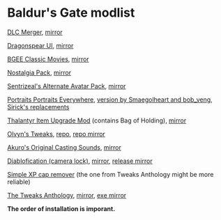 # Baldur's Gate modlist

[DLC Merger](https://www.nexusmods.com/baldursgate/mods/28), [mirror](https://drive.google.com/file/d/19GjQjCvqV6DQav2Lj-lHAMpwVI__di__/view?usp=sharing)  

[Dragonspear UI](https://www.nexusmods.com/baldursgate/mods/27), [mirror](https://drive.google.com/file/d/1P8Gy4SRFxhL-PybfBj-4WdScZdAXnqv5/view?usp=sharing)  

[BGEE Classic Movies](https://www.nexusmods.com/baldursgate/mods/24), [mirror](https://drive.google.com/file/d/17n3VVXFmnSxUd7beYWain4Bpw6sNMDQE/view?usp=sharing)   

[Nostalgia Pack](https://www.nexusmods.com/baldursgate/mods/26), [mirror](https://drive.google.com/file/d/1o3viOf_VgCOIvcXRSUZaMJGkkA0ZnTJA/view?usp=sharing)    

[Sentrizeal's Alternate Avatar Pack](https://www.nexusmods.com/baldursgate/mods/30), [mirror](https://drive.google.com/file/d/19zO0cWw44Q9hszuY4Ts_FU20VmeVapLL/view?usp=sharing)  

[Portraits Portraits Everywhere](https://www.nexusmods.com/baldursgate/mods/31), [version by Smaegolheart and bob_veng](https://drive.google.com/file/d/11d6Cbv4QVc1B7eGX7y_V0qLKfYHUIyR2/view?usp=sharing), [Sirick's replacements](https://drive.google.com/file/d/12d88-RVfPH9wO4aE4zx-XF09W97fWq1b/view?usp=sharing)  

[Thalantyr Item Upgrade Mod](https://www.nexusmods.com/baldursgate/mods/34) (contains Bag of Holding), [mirror](https://drive.google.com/file/d/11NEaQ-JJ1zTXbZYOxLtWtHE98tpy2yi8/view?usp=sharing)  

[Olvyn's Tweaks](https://www.nexusmods.com/baldursgate/mods/33), [repo](https://github.com/OlvynChuru/Olvyn-Tweaks), [repo mirror](https://github.com/the-overdriven/BG-IwD-Olvyn-Tweaks)  

[Akuro's Original Casting Sounds](https://www.nexusmods.com/baldursgate/mods/29), [mirror](https://drive.google.com/file/d/1IVEnYo4vcukGHO2X42vT1mf4LmaAu7Zk/view?usp=sharing)  

[Diablofication (camera lock)](https://github.com/m-architek/Diablofication), [mirror](https://github.com/the-overdriven/BG-Diablofication), [release mirror](https://drive.google.com/file/d/1zz9YV8nnbo2U8KdanGpzVM8OAUjm_2Hs/view?usp=sharing)  

[Simple XP cap remover](https://www.nexusmods.com/baldursgate/mods/35) (the one from Tweaks Anthology might be more reliable)  

[The Tweaks Anthology](https://www.gibberlings3.net/mods/tweaks/tweaks/), [mirror](https://github.com/the-overdriven/BG-IwD-Tweaks-Anthology), [exe mirror](https://drive.google.com/file/d/17ZzEb4NVrFVitSpl97ZvFWCrXKufSYyx/view?usp=sharing)   

**The order of installation is imporant.**
